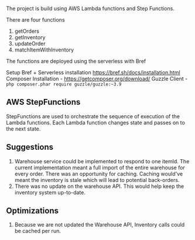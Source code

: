 The project is build using AWS Lambda functions and Step Functions.

There are four functions
1. getOrders
2. getInventory
3. updateOrder
4. matchItemWithInventory

The functions are deployed using the serverless with Bref

Setup
Bref + Serverless installation https://bref.sh/docs/installation.html
Composer Installation - https://getcomposer.org/download/
Guzzle Client - `php composer.phar require guzzle/guzzle:~3.9`

AWS StepFunctions
---
StepFunctions are used to orchestrate the sequence of execution of the Lambda functions. Each Lambda function changes state and passes on to the next state.

Suggestions
---
1. Warehouse service could be implemented to respond to one itemId. The current implementation meant a full import of the entire warehouse for every order. There was an opportunity for caching. Caching would've meant the inventory is stale which will lead to potential back-orders.
2. There was no update on the warehouse API. This would help keep the inventory system up-to-date. 

Optimizations
---
1. Because we are not updated the Warehouse API, Inventory calls could be cached per run.